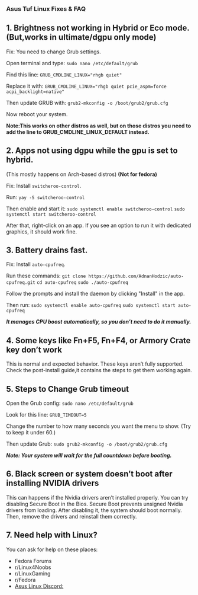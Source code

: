 ### Asus Tuf Linux Fixes & FAQ

## 1. Brightness not working in Hybrid or Eco mode.(But,works in ultimate/dgpu only mode)

Fix: You need to change Grub settings.

Open terminal and type:
`sudo nano /etc/default/grub`

Find this line:
`GRUB_CMDLINE_LINUX="rhgb quiet"`

Replace it with:
`GRUB_CMDLINE_LINUX="rhgb quiet pcie_aspm=force acpi_backlight=native"`

Then update GRUB with:
`grub2-mkconfig -o /boot/grub2/grub.cfg`

Now reboot your system.

**Note:This works on other distros as well, but on those distros you need to add the line to GRUB_CMDLINE_LINUX_DEFAULT instead.**

## 2. Apps not using dgpu while the gpu is set to hybrid.

(This mostly happens on Arch-based distros) **(Not for fedora)**

Fix: Install `switcheroo-control`.

Run:
`yay -S switcheroo-control`

Then enable and start it:
`sudo systemctl enable switcheroo-control`
`sudo systemctl start switcheroo-control`

After that, right-click on an app. If you see an option to run it with dedicated graphics, it should work fine.

## 3. Battery drains fast.

Fix: Install `auto-cpufreq`.

Run these commands:
`git clone https://github.com/AdnanHodzic/auto-cpufreq.git`
`cd auto-cpufreq`
`sudo ./auto-cpufreq`

Follow the prompts and install the daemon by clicking "Install" in the app.

Then run:
`sudo systemctl enable auto-cpufreq`
`sudo systemctl start auto-cpufreq`

***It manages CPU boost automatically, so you don’t need to do it manually.***

## 4. Some keys like Fn+F5, Fn+F4, or Armory Crate key don’t work

This is normal and expected behavior. These keys aren’t fully supported.
Check the post-install guide,it contains the steps to get them working again.

## 5. Steps to Change Grub timeout

Open the Grub config:
`sudo nano /etc/default/grub`

Look for this line:
`GRUB_TIMEOUT=5`

Change the number to how many seconds you want the menu to show. (Try to keep it under 60.)

Then update Grub:
`sudo grub2-mkconfig -o /boot/grub2/grub.cfg`

***Note: Your system will wait for the full countdown before booting.***

## 6. Black screen or system doesn’t boot after installing NVIDIA drivers

This can happens if the Nvidia drivers aren’t installed properly.
You can try disabling Secure Boot in the Bios. Secure Boot prevents unsigned Nvidia drivers from loading.
After disabling it, the system should boot normally.
Then, remove the drivers and reinstall them correctly.

## 7. Need help with Linux?

You can ask for help on these places:
- Fedora Forums
- r/Linux4Noobs
- r/LinuxGaming
- r/Fedora
- [Asus Linux Discord:](https://discord.gg/B8GftRW2Hd)
